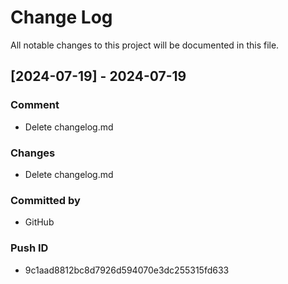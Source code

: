 # Change Log
All notable changes to this project will be documented in this file.

## [2024-07-19] - 2024-07-19

### Comment
- Delete changelog.md

### Changes
- Delete changelog.md

### Committed by
- GitHub

### Push ID
- 9c1aad8812bc8d7926d594070e3dc255315fd633

